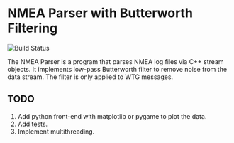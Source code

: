 # NMEA Parser with Butterworth Filtering

![Build Status](https://img.shields.io/badge/build-passing-brightgreen)

The NMEA Parser is a program that parses NMEA log files via C++ stream objects. It implements low-pass Butterworth filter to remove noise from the data stream. The filter is only applied to WTG messages.

## TODO

1. Add python front-end with matplotlib or pygame to plot the data.
2. Add tests.
3. Implement multithreading.
